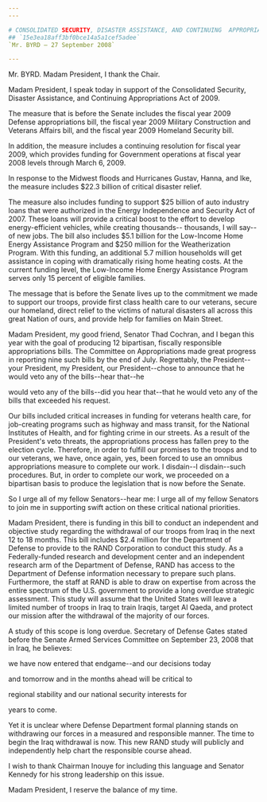 ```yaml
---
---

# CONSOLIDATED SECURITY, DISASTER ASSISTANCE, AND CONTINUING  APPROPRIATIONS ACT, 2009
## `15e3ea18aff3bf0bce14a5a1cef5adee`
`Mr. BYRD — 27 September 2008`

---
```



Mr. BYRD. Madam President, I thank the Chair.

Madam President, I speak today in support of the Consolidated 
Security, Disaster Assistance, and Continuing Appropriations Act of 
2009.

The measure that is before the Senate includes the fiscal year 2009 
Defense appropriations bill, the fiscal year 2009 Military Construction 
and Veterans Affairs bill, and the fiscal year 2009 Homeland Security 
bill.

In addition, the measure includes a continuing resolution for fiscal 
year 2009, which provides funding for Government operations at fiscal 
year 2008 levels through March 6, 2009.

In response to the Midwest floods and Hurricanes Gustav, Hanna, and 
Ike, the measure includes $22.3 billion of critical disaster relief.

The measure also includes funding to support $25 billion of auto 
industry loans that were authorized in the Energy Independence and 
Security Act of 2007. These loans will provide a critical boost to the 
effort to develop energy-efficient vehicles, while creating thousands--
thousands, I will say--of new jobs. The bill also includes $5.1 billion 
for the Low-Income Home Energy Assistance Program and $250 million for 
the Weatherization Program. With this funding, an additional 5.7 
million households will get assistance in coping with dramatically 
rising home heating costs. At the current funding level, the Low-Income 
Home Energy Assistance Program serves only 15 percent of eligible 
families.

The message that is before the Senate lives up to the commitment we 
made to support our troops, provide first class health care to our 
veterans, secure our homeland, direct relief to the victims of natural 
disasters all across this great Nation of ours, and provide help for 
families on Main Street.

Madam President, my good friend, Senator Thad Cochran, and I began 
this year with the goal of producing 12 bipartisan, fiscally 
responsible appropriations bills. The Committee on Appropriations made 
great progress in reporting nine such bills by the end of July. 
Regrettably, the President--your President, my President, our 
President--chose to announce that he would veto any of the bills--hear 
that--he


would veto any of the bills--did you hear that--that he would veto any 
of the bills that exceeded his request.

Our bills included critical increases in funding for veterans health 
care, for job-creating programs such as highway and mass transit, for 
the National Institutes of Health, and for fighting crime in our 
streets. As a result of the President's veto threats, the 
appropriations process has fallen prey to the election cycle. 
Therefore, in order to fulfill our promises to the troops and to our 
veterans, we have, once again, yes, been forced to use an omnibus 
appropriations measure to complete our work. I disdain--I disdain--such 
procedures. But, in order to complete our work, we proceeded on a 
bipartisan basis to produce the legislation that is now before the 
Senate.


So I urge all of my fellow Senators--hear me: I urge all of my fellow 
Senators to join me in supporting swift action on these critical 
national priorities.

Madam President, there is funding in this bill to conduct an 
independent and objective study regarding the withdrawal of our troops 
from Iraq in the next 12 to 18 months. This bill includes $2.4 million 
for the Department of Defense to provide to the RAND Corporation to 
conduct this study. As a Federally-funded research and development 
center and an independent research arm of the Department of Defense, 
RAND has access to the Department of Defense information necessary to 
prepare such plans. Furthermore, the staff at RAND is able to draw on 
expertise from across the entire spectrum of the U.S. government to 
provide a long overdue strategic assessment. This study will assume 
that the United States will leave a limited number of troops in Iraq to 
train Iraqis, target Al Qaeda, and protect our mission after the 
withdrawal of the majority of our forces.

A study of this scope is long overdue. Secretary of Defense Gates 
stated before the Senate Armed Services Committee on September 23, 2008 
that in Iraq, he believes:




 we have now entered that endgame--and our decisions today 


 and tomorrow and in the months ahead will be critical to 


 regional stability and our national security interests for 


 years to come.


Yet it is unclear where Defense Department formal planning stands on 
withdrawing our forces in a measured and responsible manner. The time 
to begin the Iraq withdrawal is now. This new RAND study will publicly 
and independently help chart the responsible course ahead.

I wish to thank Chairman Inouye for including this language and 
Senator Kennedy for his strong leadership on this issue.

Madam President, I reserve the balance of my time.